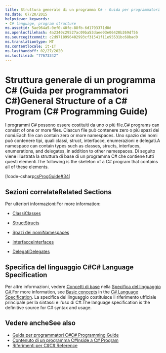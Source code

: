 ```yaml
---
title: Struttura generale di un programma C# - Guida per programmatori C#
ms.date: 07/20/2015
helpviewer_keywords:
- C# language, program structure
ms.assetid: 5ae964a5-0ef0-40fe-88fb-6d1793371d0d
ms.openlocfilehash: 4a2340c29527ac09ba53daee03e06420b269df56
ms.sourcegitcommit: c2d9718996402993cf31541f11e95531bc68bad0
ms.translationtype: MT
ms.contentlocale: it-IT
ms.lasthandoff: 02/27/2020
ms.locfileid: "77673342"
---
```

# <a name="general-structure-of-a-c-program-c-programming-guide"></a><span data-ttu-id="3e70d-102">Struttura generale di un programma C# (Guida per programmatori C#)</span><span class="sxs-lookup"><span data-stu-id="3e70d-102">General Structure of a C# Program (C# Programming Guide)</span></span>
<span data-ttu-id="3e70d-103">I programmi C# possono essere costituiti da uno o più file.</span><span class="sxs-lookup"><span data-stu-id="3e70d-103">C# programs can consist of one or more files.</span></span> <span data-ttu-id="3e70d-104">Ciascun file può contenere zero o più spazi dei nomi.</span><span class="sxs-lookup"><span data-stu-id="3e70d-104">Each file can contain zero or more namespaces.</span></span> <span data-ttu-id="3e70d-105">Uno spazio dei nomi può contenere tipi, quali classi, struct, interfacce, enumerazioni e delegati.</span><span class="sxs-lookup"><span data-stu-id="3e70d-105">A namespace can contain types such as classes, structs, interfaces, enumerations, and delegates, in addition to other namespaces.</span></span> <span data-ttu-id="3e70d-106">Di seguito viene illustrata la struttura di base di un programma C# che contiene tutti questi elementi.</span><span class="sxs-lookup"><span data-stu-id="3e70d-106">The following is the skeleton of a C# program that contains all of these elements.</span></span>  
  
 [!code-csharp[csProgGuide#34](~/samples/snippets/csharp/VS_Snippets_VBCSharp/csProgGuide/CS/class2.cs#34)]  
  
## <a name="related-sections"></a><span data-ttu-id="3e70d-107">Sezioni correlate</span><span class="sxs-lookup"><span data-stu-id="3e70d-107">Related Sections</span></span>  
 <span data-ttu-id="3e70d-108">Per ulteriori informazioni:</span><span class="sxs-lookup"><span data-stu-id="3e70d-108">For more information:</span></span>  
  
- [<span data-ttu-id="3e70d-109">Classi</span><span class="sxs-lookup"><span data-stu-id="3e70d-109">Classes</span></span>](../classes-and-structs/classes.md)  
  
- [<span data-ttu-id="3e70d-110">Struct</span><span class="sxs-lookup"><span data-stu-id="3e70d-110">Structs</span></span>](../../language-reference/builtin-types/struct.md)  
  
- [<span data-ttu-id="3e70d-111">Spazi dei nomi</span><span class="sxs-lookup"><span data-stu-id="3e70d-111">Namespaces</span></span>](../namespaces/index.md)  
  
- [<span data-ttu-id="3e70d-112">Interfacce</span><span class="sxs-lookup"><span data-stu-id="3e70d-112">Interfaces</span></span>](../interfaces/index.md)  
  
- [<span data-ttu-id="3e70d-113">Delegati</span><span class="sxs-lookup"><span data-stu-id="3e70d-113">Delegates</span></span>](../delegates/index.md)  
  
## <a name="c-language-specification"></a><span data-ttu-id="3e70d-114">Specifica del linguaggio C#</span><span class="sxs-lookup"><span data-stu-id="3e70d-114">C# Language Specification</span></span>  

<span data-ttu-id="3e70d-115">Per altre informazioni, vedere [Concetti di base](~/_csharplang/spec/basic-concepts.md) nella [Specifica del linguaggio C#](/dotnet/csharp/language-reference/language-specification/introduction).</span><span class="sxs-lookup"><span data-stu-id="3e70d-115">For more information, see [Basic concepts](~/_csharplang/spec/basic-concepts.md) in the [C# Language Specification](/dotnet/csharp/language-reference/language-specification/introduction).</span></span> <span data-ttu-id="3e70d-116">La specifica del linguaggio costituisce il riferimento ufficiale principale per la sintassi e l'uso di C#.</span><span class="sxs-lookup"><span data-stu-id="3e70d-116">The language specification is the definitive source for C# syntax and usage.</span></span>
  
## <a name="see-also"></a><span data-ttu-id="3e70d-117">Vedere anche</span><span class="sxs-lookup"><span data-stu-id="3e70d-117">See also</span></span>

- [<span data-ttu-id="3e70d-118">Guida per programmatori C#</span><span class="sxs-lookup"><span data-stu-id="3e70d-118">C# Programming Guide</span></span>](../index.md)
- [<span data-ttu-id="3e70d-119">Contenuto di un programma C#</span><span class="sxs-lookup"><span data-stu-id="3e70d-119">Inside a C# Program</span></span>](./index.md)
- [<span data-ttu-id="3e70d-120">Riferimenti per C#</span><span class="sxs-lookup"><span data-stu-id="3e70d-120">C# Reference</span></span>](../../language-reference/index.md)
